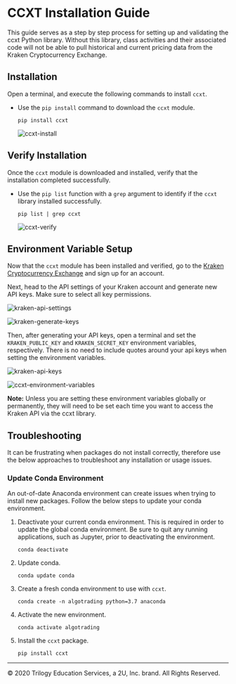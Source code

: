 # CCXT Installation Guide

This guide serves as a step by step process for setting up and validating the ccxt Python library. Without this library, class activities and their associated code will not be able to pull historical and current pricing data from the Kraken Cryptocurrency Exchange.

## Installation

Open a terminal, and execute the following commands to install `ccxt`.

* Use the `pip install` command to download the `ccxt` module.

  ```shell
  pip install ccxt
  ```

  ![ccxt-install](Images/ccxt-install.png)

## Verify Installation

Once the `ccxt` module is downloaded and installed, verify that the installation completed successfully.

* Use the `pip list` function with a `grep` argument to identify if the `ccxt` library installed successfully.

  ```shell
  pip list | grep ccxt
  ```

  ![ccxt-verify](Images/ccxt-verify.png)

## Environment Variable Setup

Now that the `ccxt` module has been installed and verified, go to the [Kraken Cryptocurrency Exchange](https://www.kraken.com/en-us/) and sign up for an account.

Next, head to the API settings of your Kraken account and generate new API keys. Make sure to select all key permissions.

  ![kraken-api-settings](Images/kraken-api-settings.png)

  ![kraken-generate-keys](Images/kraken-generate-keys.png)

Then, after generating your API keys, open a terminal and set the `KRAKEN_PUBLIC_KEY` and `KRAKEN_SECRET_KEY` environment variables, respectively. There is no need to include quotes around your api keys when setting the environment variables.

  ![kraken-api-keys](Images/kraken-api-keys.png)

  ![ccxt-environment-variables](Images/ccxt-environment-variables.png)

**Note:** Unless you are setting these environment variables globally or permanently, they will need to be set each time you want to access the Kraken API via the ccxt library.

## Troubleshooting

It can be frustrating when packages do not install correctly, therefore use the below approaches to troubleshoot any installation or usage issues.

### Update Conda Environment

An out-of-date Anaconda environment can create issues when trying to install new packages. Follow the below steps to update your conda environment.

1. Deactivate your current conda environment. This is required in order to update the global conda environment. Be sure to quit any running applications, such as Jupyter, prior to deactivating the environment.

    ```shell
    conda deactivate
    ```

2. Update conda.

    ```shell
    conda update conda
    ```

3. Create a fresh conda environment to use with `ccxt`.

    ```shell
    conda create -n algotrading python=3.7 anaconda
    ```

4. Activate the new environment.

    ```shell
    conda activate algotrading
    ```

5. Install the `ccxt` package.

    ```shell
    pip install ccxt
    ```

---

© 2020 Trilogy Education Services, a 2U, Inc. brand. All Rights Reserved.
